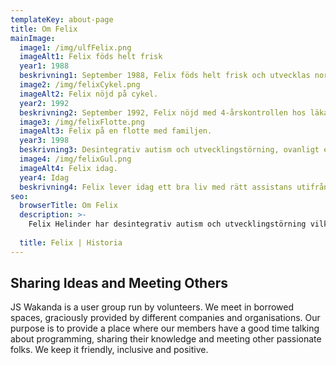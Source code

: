 ```yaml
---
templateKey: about-page
title: Om Felix
mainImage:
  image1: /img/ulfFelix.png
  imageAlt1: Felix föds helt frisk 
  year1: 1988
  beskrivning1: September 1988, Felix föds helt frisk och utvecklas normalt de första levnadsåren.
  image2: /img/felixCykel.png
  imageAlt2: Felix nöjd på cykel.
  year2: 1992
  beskrivning2: September 1992, Felix nöjd med 4-årskontrollen hos läkaren. Helt utan anmärkning.
  image3: /img/felixFlotte.png
  imageAlt3: Felix på en flotte med familjen.
  year3: 1998
  beskrivning3: Desintegrativ autism och utvecklingstörning, ovanligt en till fyra av 115 till 120 tusen barn som föds per år.
  image4: /img/felixGul.png
  imageAlt4: Felix idag.
  year4: Idag
  beskrivning4: Felix lever idag ett bra liv med rätt assistans utifrån sina behov.
seo:
  browserTitle: Om Felix
  description: >-
    Felix Helinder har desintegrativ autism och utvecklingstörning vilket är ovanligt då endast en till fyra av 115 till 120 tusen barn föds med detta per år. 
    
  title: Felix | Historia
---
```

## Sharing Ideas and Meeting Others

JS Wakanda is a user group run by volunteers. We meet in borrowed spaces, graciously provided by different companies and organisations. Our purpose is to provide a place where our members have a good time talking about programming, sharing their knowledge and meeting other passionate folks. We keep it friendly, inclusive and positive.